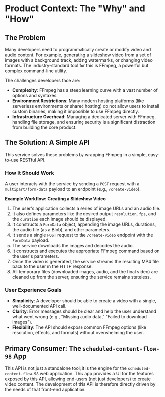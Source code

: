 # Product Context: The "Why" and "How"

## The Problem

Many developers need to programmatically create or modify video and audio content. For example, generating a slideshow video from a set of images with a background track, adding watermarks, or changing video formats. The industry-standard tool for this is FFmpeg, a powerful but complex command-line utility.

The challenges developers face are:
-   **Complexity**: FFmpeg has a steep learning curve with a vast number of options and syntaxes.
-   **Environment Restrictions**: Many modern hosting platforms (like serverless environments or shared hosting) do not allow users to install custom binaries, making it impossible to use FFmpeg directly.
-   **Infrastructure Overhead**: Managing a dedicated server with FFmpeg, handling file storage, and ensuring security is a significant distraction from building the core product.

## The Solution: A Simple API

This service solves these problems by wrapping FFmpeg in a simple, easy-to-use RESTful API.

### How It Should Work

A user interacts with the service by sending a `POST` request with a `multipart/form-data` payload to an endpoint (e.g., `/create-video`).

**Example Workflow: Creating a Slideshow Video**

1.  The user's application collects a series of image URLs and an audio file.
2.  It also defines parameters like the desired output `resolution`, `fps`, and the `duration` each image should be displayed.
3.  It constructs a `FormData` object, appending the image URLs, durations, the audio file (as a Blob), and other parameters.
4.  It sends a single `POST` request to the `/create-video` endpoint with the `FormData` payload.
4.  The service downloads the images and decodes the audio.
5.  It constructs and executes the appropriate FFmpeg command based on the user's parameters.
6.  Once the video is generated, the service streams the resulting MP4 file back to the user in the HTTP response.
7.  All temporary files (downloaded images, audio, and the final video) are cleaned up from the server, ensuring the service remains stateless.

### User Experience Goals

-   **Simplicity**: A developer should be able to create a video with a single, well-documented API call.
-   **Clarity**: Error messages should be clear and help the user understand what went wrong (e.g., "Missing audio data," "Failed to download images").
-   **Flexibility**: The API should expose common FFmpeg options (like resolution, effects, and formats) without overwhelming the user.

## Primary Consumer: The `scheduled-content-flow-98` App

This API is not just a standalone tool; it is the engine for the `scheduled-content-flow-98` web application. This app provides a UI for the features exposed by this API, allowing end-users (not just developers) to create video content. The development of this API is therefore directly driven by the needs of that front-end application.
